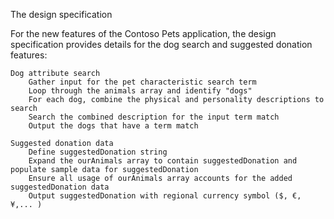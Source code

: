 The design specification

For the new features of the Contoso Pets application, the design specification provides details for the dog search and suggested donation features:

    Dog attribute search
        Gather input for the pet characteristic search term
        Loop through the animals array and identify "dogs"
        For each dog, combine the physical and personality descriptions to search
        Search the combined description for the input term match
        Output the dogs that have a term match

    Suggested donation data
        Define suggestedDonation string
        Expand the ourAnimals array to contain suggestedDonation and populate sample data for suggestedDonation
        Ensure all usage of ourAnimals array accounts for the added suggestedDonation data
        Output suggestedDonation with regional currency symbol ($, €, ¥,... )
